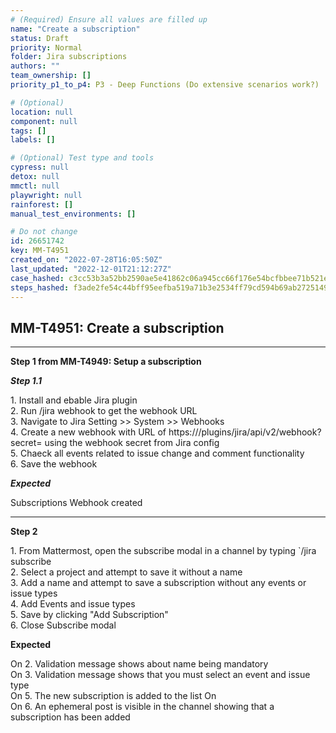 ```yaml
---
# (Required) Ensure all values are filled up
name: "Create a subscription"
status: Draft
priority: Normal
folder: Jira subscriptions
authors: ""
team_ownership: []
priority_p1_to_p4: P3 - Deep Functions (Do extensive scenarios work?)

# (Optional)
location: null
component: null
tags: []
labels: []

# (Optional) Test type and tools
cypress: null
detox: null
mmctl: null
playwright: null
rainforest: []
manual_test_environments: []

# Do not change
id: 26651742
key: MM-T4951
created_on: "2022-07-28T16:05:50Z"
last_updated: "2022-12-01T21:12:27Z"
case_hashed: c3cc53b3a52bb2590ae5e41862c06a945cc66f176e54bcfbbee71b521e2cdb2919cbe722b5bc4ab83e117327850856c7
steps_hashed: f3ade2fe54c44bff95eefba519a71b3e2534ff79cd594b69ab2725149fc75245fcf601a78760395a057760192b5968f9
---
```


<!-- (Auto-generated) Based on frontmatter's "key" and "name" -->

## MM-T4951: Create a subscription

---

**Step 1 from MM-T4949: Setup a subscription**

<!-- (Auto-generated) Note: Step 1.1 should not be updated here. Instead, modify directly to the referenced MM-T4949 test case. -->

_**Step 1.1**_

1\. Install and ebable Jira plugin\
2\. Run /jira webhook to get the webhook URL\
3\. Navigate to Jira Setting >> System >> Webhooks\
4\. Create a new webhook with URL of https\:///plugins/jira/api/v2/webhook?secret= using the webhook secret from Jira config\
5\. Chaeck all events related to issue change and comment functionality\
6\. Save the webhook

_**Expected**_

Subscriptions Webhook created

---

**Step 2**

1\. From Mattermost, open the subscribe modal in a channel by typing \`/jira subscribe\
2\. Select a project and attempt to save it without a name\
3\. Add a name and attempt to save a subscription without any events or issue types\
4\. Add Events and issue types\
5\. Save by clicking "Add Subscription"\
6\. Close Subscribe modal

**Expected**

On 2. Validation message shows about name being mandatory\
On 3. Validation message shows that you must select an event and issue type\
On 5. The new subscription is added to the list On\
On 6. An ephemeral post is visible in the channel showing that a subscription has been added
